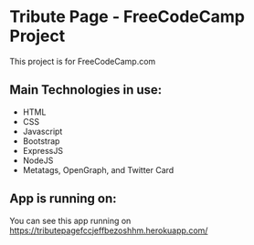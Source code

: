# Tribute Page - FreeCodeCamp Project
This project is for FreeCodeCamp.com

## Main Technologies in use:
- HTML
- CSS
- Javascript
- Bootstrap
- ExpressJS
- NodeJS
- Metatags, OpenGraph, and Twitter Card

## App is running on:
You can see this app running on https://tributepagefccjeffbezoshhm.herokuapp.com/

